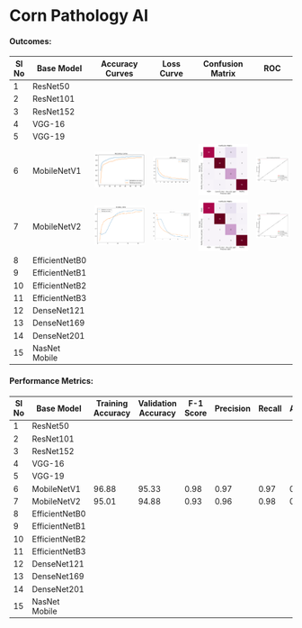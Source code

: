 # Corn Pathology AI


#### Outcomes: 

|Sl No| Base Model |  Accuracy Curves | Loss Curve |Confusion Matrix |ROC|
|-----|------------|------------------|------------|-----------------|---|
|1| ResNet50 | | | | | 
|2| ResNet101 | | | | | 
|3| ResNet152 | | | | | 
|4| VGG-16 | | | | | 
|5| VGG-19 | | | | | 
|6| MobileNetV1 |![](./assets/mobilenet_v1/accuracy_curve.png) | ![](./assets/mobilenet_v1/loss_curve.png)|![](./assets/mobilenet_v1/confusion_matrix.png) |![](./assets/mobilenet_v1/ROC.png)| 
|7| MobileNetV2 |![](./assets/mobilenet_v2/accuracy_curve.png) | ![](./assets/mobilenet_v2/loss_curve.png)|![](./assets/mobilenet_v2/confusion_matrix.png) |![](./assets/mobilenet_v2/ROC.png)| 
|8| EfficientNetB0 | | | | | 
|9| EfficientNetB1 | | | | | 
|10| EfficientNetB2 | | | | | 
|11| EfficientNetB3 | | | | | 
|12| DenseNet121 | | | | | 
|13| DenseNet169 | | | | | 
|14| DenseNet201 | | | | | 
|15| NasNet Mobile| | | | | 



#### Performance Metrics:

|Sl No| Base Model | Training Accuracy | Validation Accuracy | F-1 Score | Precision | Recall | AUC|
|-----|------------|-------------------|---------------------|-----------|-----------|--------|-----|
|1| ResNet50 | | | | | | | |
|2| ResNet101 | | | | | | | |
|3| ResNet152 | | | | | | | |
|4| VGG-16 | | | | | | | |
|5| VGG-19 | | | | | | | |
|6| MobileNetV1 | 96.88 | 95.33 | 0.98 | 0.97 | 0.97 | 0.98 |
|7| MobileNetV2 | 95.01 | 94.88 | 0.93 | 0.96 | 0.98 | 0.97 | 
|8| EfficientNetB0 | | | | | | | |
|9| EfficientNetB1 | | | | | | | ||
|10| EfficientNetB2 | | | | | | | |
|11| EfficientNetB3 | | | | | | | |
|12| DenseNet121 | | | | | | | ||
|13| DenseNet169 | | | | | | | |
|14| DenseNet201 | | | | | | | |
|15| NasNet Mobile| | | | | | | |

